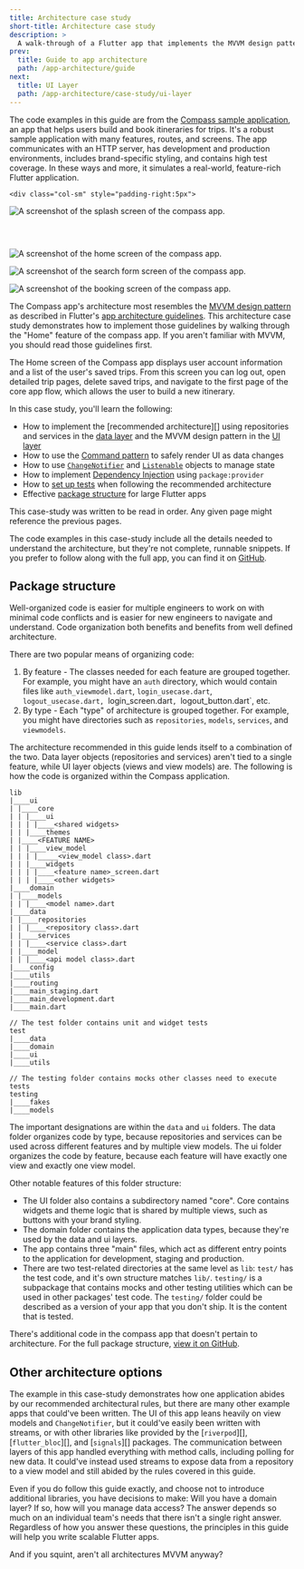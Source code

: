 ```yaml
---
title: Architecture case study
short-title: Architecture case study
description: >
  A walk-through of a Flutter app that implements the MVVM design pattern.
prev: 
  title: Guide to app architecture
  path: /app-architecture/guide
next:
  title: UI Layer
  path: /app-architecture/case-study/ui-layer
---
```


The code examples in this guide are from the [Compass sample application][], 
an app that helps users build and book itineraries for trips. 
It's a robust sample application with many features, routes, and screens. 
The app communicates with an HTTP server, 
has development and production environments, 
includes brand-specific styling, and contains high test coverage. 
In these ways and more, it simulates a real-world, 
feature-rich Flutter application.

<div class="row" style="padding-bottom:30px;">

    <div class="col-sm" style="padding-right:5px">

![A screenshot of the splash screen of the compass app.](/assets/images/docs/app-architecture/case-study/splash_screen.png)
    </div>
    <div class="col-sm" style="padding-left:0;padding-right:5px;">


![A screenshot of the home screen of the compass app.](/assets/images/docs/app-architecture/case-study/home_screen.png)
    </div>
    <div class="col-sm" style="padding-left:0;padding-right:5px;">

![A screenshot of the search form screen of the compass app.](/assets/images/docs/app-architecture/case-study/search_form_screen.png)
    </div>
    <div class="col-sm" style="padding-left:0;">

![A screenshot of the booking screen of the compass app.](/assets/images/docs/app-architecture/case-study/booking_screen.png)
    </div>
</div>

The Compass app's architecture most resembles the [MVVM design pattern][]
as described in Flutter's [app architecture guidelines][]. 
This architecture case study demonstrates how to 
implement those guidelines by walking through 
the "Home" feature of the compass app. 
If you aren't familiar with MVVM, you should read those guidelines first.

The Home screen of the Compass app displays user account information and
a list of the user's saved trips. 
From this screen you can log out, open detailed trip pages, 
delete saved trips, and navigate to the first page of the core app flow, 
which allows the user to build a new itinerary.

In this case study, you'll learn the following:

* How to implement the [recommended architecture][] using repositories and
  services in the [data layer][] and the MVVM design pattern in the [UI layer][]
* How to use the [Command pattern][] to safely render UI as data changes
* How to use [`ChangeNotifier`][] and [`Listenable`][] objects to manage state
* How to implement [Dependency Injection][] using `package:provider`
* How to [set up tests][] when following the recommended architecture
* Effective [package structure][] for large Flutter apps

This case-study was written to be read in order. 
Any given page might reference the previous pages.

The code examples in this case-study include all the details needed to 
understand the architecture, but they're not complete, 
runnable snippets. If you prefer to follow along with the full app, 
you can find it on [GitHub][].

## Package structure

Well-organized code is easier for multiple engineers to work on with 
minimal code conflicts and is easier for new engineers to 
navigate and understand. 
Code organization both benefits and benefits from well defined architecture.

There are two popular means of organizing code:

1. By feature - The classes needed for each feature are grouped together. For
   example, you might have an `auth` directory, which would contain files
   like `auth_viewmodel.dart`, `login_usecase.dart`, `logout_usecase.dart,
   `login_screen.dart`, `logout_button.dart`, etc.
2. By type - Each "type" of architecture is grouped together.
   For example, you might have directories such as
   `repositories`, `models`, `services`, and `viewmodels`.

The architecture recommended in this guide lends itself to 
a combination of the two. 
Data layer objects (repositories and services) aren't tied to a single feature, 
while UI layer objects (views and view models) are. 
The following is how the code is organized within the Compass application.

```plaintext
lib
|____ui
| |____core
| | |____ui
| | | |____<shared widgets>
| | |____themes
| |____<FEATURE NAME>
| | |____view_model
| | | |_____<view_model class>.dart
| | |____widgets
| | | |____<feature name>_screen.dart
| | | |____<other widgets>
|____domain
| |____models
| | |____<model name>.dart
|____data
| |____repositories
| | |____<repository class>.dart
| |____services
| | |____<service class>.dart
| |____model
| | |____<api model class>.dart
|____config
|____utils
|____routing
|____main_staging.dart
|____main_development.dart
|____main.dart

// The test folder contains unit and widget tests
test
|____data
|____domain
|____ui
|____utils

// The testing folder contains mocks other classes need to execute tests
testing
|____fakes
|____models
```

The important designations are within the `data` and `ui` folders. 
The data folder organizes code by type, 
because repositories and services can be used across different features and 
by multiple view models. The ui folder organizes the code by feature, 
because each feature will have exactly one view and exactly one view model.

Other notable features of this folder structure:

* The UI folder also contains a subdirectory named "core". Core contains
  widgets and theme logic that is shared by multiple views, such as buttons with
  your brand styling.
* The domain folder contains the application data types, because they're used by
  the data and ui layers.
* The app contains three "main" files, which act as different entry points to
  the application for development, staging and production.
* There are two test-related directories at the same level as `lib`: `test/` has
  the test code, and it's own structure matches `lib/`. `testing/` is a
  subpackage that contains mocks and other testing utilities which can be used
  in other packages' test code. The `testing/` folder could be described as a
  version of your app that you don't ship. It is the content that is tested.

There's additional code in the compass app that doesn't pertain to architecture.
For the full package structure, [view it on GitHub][].

## Other architecture options

The example in this case-study demonstrates how one application abides by our
recommended architectural rules, but there are many other example apps that
could've been written. The UI of this app leans heavily on view models
and `ChangeNotifier`, but it could've easily been written
with streams, or with other libraries like provided by the [`riverpod`][], [`flutter_bloc`][], and [`signals`][] packages.
The communication between layers of this app handled
everything with method calls, including polling for new data. It could've
instead used streams to expose data from a repository to a view model and still
abided by the rules covered in this guide.

Even if you do follow this guide exactly, 
and choose not to introduce additional libraries, you have decisions to make: 
Will you have a domain layer? 
If so, how will you manage data access? 
The answer depends so much on an individual team's needs that
there isn't a single right answer. 
Regardless of how you answer these questions, 
the principles in this guide will help you write scalable Flutter apps.

And if you squint, aren't all architectures MVVM anyway?

[Compass sample application]: https://github.com/flutter/samples/tree/main/compass_app
[MVVM design pattern]: https://en.wikipedia.org/wiki/Model%E2%80%93view%E2%80%93viewmodel
[app architecture guidelines]: /app-architecture/guide
[data layer]: /app-architecture/case-study/data-layer
[UI layer]: /app-architecture/case-study/ui-layer
[Command pattern]: /app-architecture/case-study/ui-layer#command-objects
[`ChangeNotifier`]: {{site.api}}/flutter/foundation/ChangeNotifier-class.html
[`Listenable`]: {{site.api}}/flutter/foundation/Listenable-class.html
[Dependency Injection]: /app-architecture/case-study/dependency-injection
[set up tests]: /app-architecture/case-study/testing
[view it on Github]: https://github.com/flutter/samples/tree/main/compass_app
[Github]: https://github.com/flutter/samples/tree/main/compass_app
[Riverpod]: https://pub.dev/packages/riverpod 
[flutter_bloc]: https://pub.dev/packages/flutter_bloc 
[Signals]: https://pub.dev/packages/signals
[package structure]: /app-architecture/case-study#package-structure